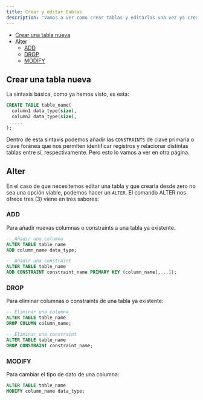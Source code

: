 ```yaml
---
title: Crear y editar tablas
description: "Vamos a ver como crear tablas y editarlas una vez ya creadas sin tener que eliminarlas, manteniendo así los datos que ya puedan tener introducidos."
---
```


- [Crear una tabla nueva](#crear-una-tabla-nueva)
- [Alter](#alter)
  - [ADD](#add)
  - [DROP](#drop)
  - [MODIFY](#modify)

## Crear una tabla nueva

La sintaxis básica, como ya hemos visto, es esta:

```sql
CREATE TABLE table_name(
  column1 data_type(size),
  column2 data_type(size),
  ....
);
```

Dentro de esta sintaxis podemos añadir las `CONSTRAINTS` de clave primaria o clave foránea que nos permiten identificar registros y relacionar distintas tablas entre sí, respectivamente. Pero esto lo vamos a ver en otra página.

## Alter

En el caso de que necesitemos editar una tabla y que crearla desde zero no sea una opción viable, podemos hacer un `ALTER`. El comando ALTER nos ofrece tres (3) viene en tres sabores:

### ADD

Para añadir nuevas columnas o constraints a una tabla ya existente.

```sql
-- Añadir una columna
ALTER TABLE table_name
ADD column_name data_type;
```

```sql
-- Añadir una constraint
ALTER TABLE table_name
ADD CONSTRAINT constraint_name PRIMARY KEY (column_name[,...]);
```

### DROP

Para eliminar columnas o constraints de una tabla ya existente:

```sql
-- Eliminar una columna
ALTER TABLE table_name
DROP COLUMN column_name;
```

```sql
-- Eliminar una constraint
ALTER TABLE table_name
DROP CONSTRAINT constraint_name;
```

### MODIFY

Para cambiar el tipo de dato de una columna:

```sql
ALTER TABLE table_name
MODIFY column_name data_type;
```
